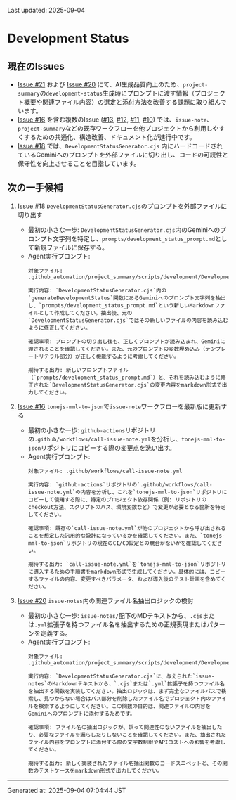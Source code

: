 Last updated: 2025-09-04

# Development Status

## 現在のIssues
- [Issue #21](../issue-notes/21.md) および [Issue #20](../issue-notes/20.md) にて、AI生成品質向上のため、`project-summary`の`development-status`生成時にプロンプトに渡す情報（プロジェクト概要や関連ファイル内容）の選定と添付方法を改善する課題に取り組んでいます。
- [Issue #16](../issue-notes/16.md) を含む複数のIssue ([#13](../issue-notes/13.md), [#12](../issue-notes/12.md), [#11](../issue-notes/11.md), [#10](../issue-notes/10.md)) では、`issue-note`、`project-summary`などの既存ワークフローを他プロジェクトから利用しやすくするための共通化、構造改善、ドキュメント化が進行中です。
- [Issue #18](../issue-notes/18.md) では、`DevelopmentStatusGenerator.cjs` 内にハードコードされているGeminiへのプロンプトを外部ファイルに切り出し、コードの可読性と保守性を向上させることを目指しています。

## 次の一手候補
1. [Issue #18](../issue-notes/18.md) `DevelopmentStatusGenerator.cjs`のプロンプトを外部ファイルに切り出す
   - 最初の小さな一歩: `DevelopmentStatusGenerator.cjs`内のGeminiへのプロンプト文字列を特定し、`prompts/development_status_prompt.md`として新規ファイルに保存する。
   - Agent実行プロンプト:
     ```
     対象ファイル: .github_automation/project_summary/scripts/development/DevelopmentStatusGenerator.cjs
     
     実行内容: `DevelopmentStatusGenerator.cjs`内の`generateDevelopmentStatus`関数にあるGeminiへのプロンプト文字列を抽出し、`prompts/development_status_prompt.md`という新しいMarkdownファイルとして作成してください。抽出後、元の`DevelopmentStatusGenerator.cjs`ではその新しいファイルの内容を読み込むように修正してください。
     
     確認事項: プロンプトの切り出し後も、正しくプロンプトが読み込まれ、Geminiに渡されることを確認してください。また、元のプロンプトの変数埋め込み（テンプレートリテラル部分）が正しく機能するように考慮してください。
     
     期待する出力: 新しいプロンプトファイル（`prompts/development_status_prompt.md`）と、それを読み込むように修正された`DevelopmentStatusGenerator.cjs`の変更内容をmarkdown形式で出力してください。
     ```

2. [Issue #16](../issue-notes/16.md) `tonejs-mml-to-json`で`issue-note`ワークフローを最新版に更新する
   - 最初の小さな一歩: `github-actions`リポジトリの`.github/workflows/call-issue-note.yml`を分析し、`tonejs-mml-to-json`リポジトリにコピーする際の変更点を洗い出す。
   - Agent実行プロンプト:
     ```
     対象ファイル: .github/workflows/call-issue-note.yml
     
     実行内容: `github-actions`リポジトリの`.github/workflows/call-issue-note.yml`の内容を分析し、これを`tonejs-mml-to-json`リポジトリにコピーして使用する際に、特定のプロジェクト依存関係（例: リポジトリのcheckout方法、スクリプトのパス、環境変数など）で変更が必要となる箇所を特定してください。
     
     確認事項: 既存の`call-issue-note.yml`が他のプロジェクトから呼び出されることを想定した汎用的な設計になっているかを確認してください。また、`tonejs-mml-to-json`リポジトリの現在のCI/CD設定との競合がないかを確認してください。
     
     期待する出力: `call-issue-note.yml`を`tonejs-mml-to-json`リポジトリに導入するための手順書をmarkdown形式で生成してください。具体的には、コピーするファイルの内容、変更すべきパラメータ、および導入後のテスト計画を含めてください。
     ```

3. [Issue #20](../issue-notes/20.md) `issue-notes`内の関連ファイル名抽出ロジックの検討
   - 最初の小さな一歩: `issue-notes/`配下のMDテキストから、`.cjs`または`.yml`拡張子を持つファイル名を抽出するための正規表現またはパターンを定義する。
   - Agent実行プロンプト:
     ```
     対象ファイル: .github_automation/project_summary/scripts/development/DevelopmentStatusGenerator.cjs
     
     実行内容: `DevelopmentStatusGenerator.cjs`に、与えられた`issue-notes`のMarkdownテキストから、`.cjs`または`.yml`拡張子を持つファイル名を抽出する関数を実装してください。抽出ロジックは、まず完全なファイルパスで検索し、見つからない場合はパス部分を削除したファイル名でプロジェクト内のファイルを検索するようにしてください。この関数の目的は、関連ファイルの内容をGeminiへのプロンプトに添付するためです。
     
     確認事項: ファイル名の抽出ロジックが、誤って関連性のないファイルを抽出したり、必要なファイルを漏らしたりしないことを確認してください。また、抽出されたファイル内容をプロンプトに添付する際の文字数制限やAPIコストへの影響を考慮してください。
     
     期待する出力: 新しく実装されたファイル名抽出関数のコードスニペットと、その関数のテストケースをmarkdown形式で出力してください。

---
Generated at: 2025-09-04 07:04:44 JST
